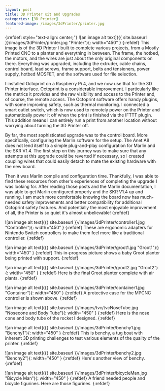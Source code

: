 ```yaml
---
layout: post
title: 3D Printer Kit and Upgrades
categories: [3D Printer]
featured-image: /images/3dPrinter/printer.jpg
---
```




{:refdef: style="text-align: center;"}
![an image alt text]({{ site.baseurl }}/images/3dPrinter/printer.jpg "Printer"){: width="450" }
{:refdef}
This image is of the 3D Printer I built to complete various projects, from a Mostly Printed CNC to a planter and everything in between. The frame, the hotbed, the motors, and the wires are just about the only original components on there. Everything was upgraded, including the extruder, cable chains, control board, lead screws, frame support, belts and tensioners, power supply, hotbed MOSFET, and the software used for file selection.

I installed Octoprint on a Raspberry Pi 4, and we now use that for the 3D Printer interface. Octoprint is a considerable improvement. I particularly like the metrics it provides and the raw visibility and access to the Printer and, of course, the remote access. The Octoprint software offers handy plugins, with some improving safety, such as thermal monitoring. I connected a smart outlet switch, which is now used to remotely power on the Printer and automatically power it off when the print is finished via the IFTTT plugin. This addition means I can entirely run a print from another location without worrying about turning the 3D Printer off.

By far, the most sophisticated upgrade was to the control board. More specifically, configuring the Marlin software for the setup. The Anet A8 does not lend itself to a simple plug-and-play configuration for Marlin and the SKR V1.4. The first step on this journey was to make sure that any attempts at this upgrade could be reverted if necessary, so I created coupling wires that could easily detach to mate the existing hardware with the new board.

Then it was Marlin compile and configuration time. Thankfully, I was able to find these resources from other's experiences of completing the upgrade I was looking for. After reading those posts and the Marlin documentation, I was able to get Marlin configured properly and the SKR V1.4 up and running. I am much more comfortable knowing the board now has much-needed safety improvements and better compatibility for additional Octoprint safety features. And potentially the most enjoyable improvement of all, the Printer is so quiet it's almost unbelievable!
{:refdef}

![an image alt text]({{ site.baseurl }}/images/3dPrinter/controller1.jpg "Controller"){: width="450" }
{:refdef}
These are ergonomic adapters for Nintendo Switch controllers to make them feel more like a traditional controller.
{:refdef}

![an image alt text]({{ site.baseurl }}/images/3dPrinter/groot1.jpg "Groot1"){: width="450" }
{:refdef}
This in-progress picture shows a baby Groot planter being printed with support.
{:refdef}

![an image alt text]({{ site.baseurl }}/images/3dPrinter/groot2.jpg "Groot2"){: width="450" }
{:refdef}
Here is the final Groot planter complete with air plants.
{:refdef}

![an image alt text]({{ site.baseurl }}/images/3dPrinter/container1.jpg "Container"){: width="450" }
{:refdef}
A protective case for the MPCNC controller is shown above.
{:refdef}

![an image alt text]({{ site.baseurl }}/images/tvc/tvcNoseTube.jpg "Nosecone and Body Tube"){: width="450" }
{:refdef}
Here is the nose cone and body tube of the rocket I designed.
{:refdef}

![an image alt text]({{ site.baseurl }}/images/3dPrinter/benchy1.jpg "Benchy1"){: width="450" }
{:refdef}
This is benchy, a tug boat with inherent 3D printing challenges to test various elements of the quality of the printer.
{:refdef}

![an image alt text]({{ site.baseurl }}/images/3dPrinter/benchy2.jpg "Benchy2"){: width="450" }
{:refdef}
Here's another view of benchy.
{:refdef}

![an image alt text]({{ site.baseurl }}/images/3dPrinter/bicycleMan.jpg "Bicycle Man"){: width="450" }
{:refdef}
A friend needed people and bicycle figurines. Here are those figurines.
{:refdef}
